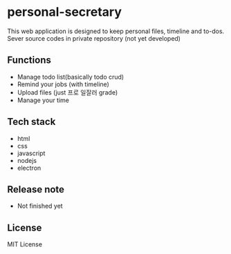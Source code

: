 # personal-secretary
This web application is designed to keep personal files, timeline and to-dos.
Sever source codes in private repository (not yet developed)


## Functions   
- Manage todo list(basically todo crud)
- Remind your jobs (with timeline)
- Upload files (just 프로 일잘러 grade)   
- Manage your time  

## Tech stack
- html
- css
- javascript
- nodejs
- electron   
   
## Release note   
- Not finished yet

## License
 MIT License
